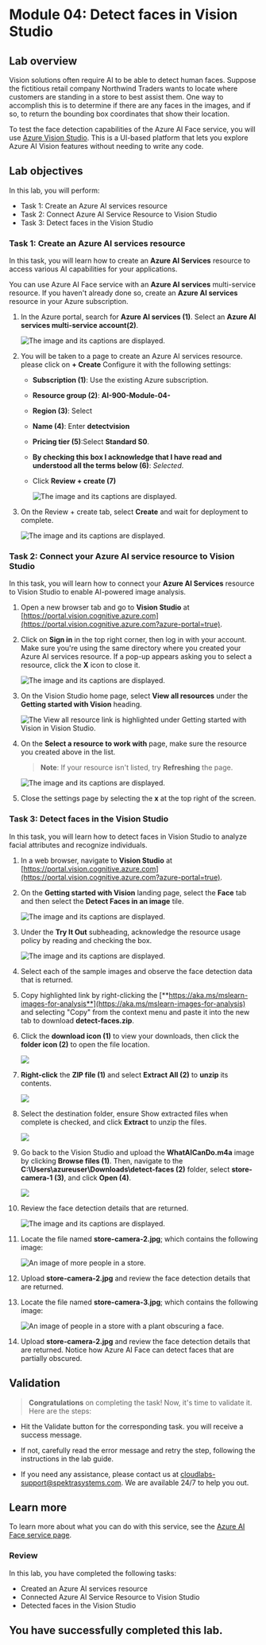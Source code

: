# Module 04: Detect faces in Vision Studio

## Lab overview

Vision solutions often require AI to be able to detect human faces. Suppose the fictitious retail company Northwind Traders wants to locate where customers are standing in a store to best assist them. One way to accomplish this is to determine if there are any faces in the images, and if so, to return the bounding box coordinates that show their location.

To test the face detection capabilities of the Azure AI Face service, you will use [Azure Vision Studio](https://portal.vision.cognitive.azure.com/). This is a UI-based platform that lets you explore Azure AI Vision features without needing to write any code.

## Lab objectives

In this lab, you will perform:
-  Task 1: Create an Azure AI services resource
-  Task 2: Connect Azure AI Service Resource to Vision Studio
-  Task 3: Detect faces in the Vision Studio

### Task 1: Create an Azure AI services resource

In this task, you will learn how to create an **Azure AI Services** resource to access various AI capabilities for your applications.

You can use Azure AI Face service with an **Azure AI services** multi-service resource. If you haven't already done so, create an **Azure AI services** resource in your Azure subscription.

1. In the Azure portal,  search for **Azure AI services (1)**. Select an **Azure AI services multi-service account(2)**.

    ![The image and its captions are displayed.](./media/aiservice.png)

1. You will be taken to a page to create an Azure AI services resource. please click on **+ Create** Configure it with the following settings:
   
    - **Subscription (1)**: Use the existing Azure subscription.
    - **Resource group (2)**: **AI-900-Module-04-<inject key="DeploymentID" enableCopy="false" />**
    - **Region (3)**: Select **<inject key="location" enableCopy="false"/>**
    - **Name (4)**: Enter **detectvision<inject key="DeploymentID" enableCopy="false"/>**
    - **Pricing tier (5)**:Select **Standard S0**.
    - **By checking this box I acknowledge that I have read and understood all the terms below (6)**: *Selected*.
    - Click **Review + create (7)** 

      ![The image and its captions are displayed.](./media/dev2n4.png)

1. On the Review + create tab, select **Create** and wait for deployment to complete.
 
     ![The image and its captions are displayed.](./media/4-5.png)
  
### Task 2: Connect your Azure AI service resource to Vision Studio

In this task, you will learn how to connect your **Azure AI Services** resource to Vision Studio to enable AI-powered image analysis.

1. Open a new browser tab and go to **Vision Studio** at [https://portal.vision.cognitive.azure.com](https://portal.vision.cognitive.azure.com?azure-portal=true).

1. Click on **Sign in** in the top right corner, then log in with your account. Make sure you're using the same directory where you created your Azure AI services resource. If a pop-up appears asking you to select a resource, click the **X** icon to close it.

   ![The image and its captions are displayed.](./media/4-6.png)

1. On the Vision Studio home page, select **View all resources** under the **Getting started with Vision** heading.

    ![The View all resource link is highlighted under Getting started with Vision in Vision Studio.](./media/analyze-images-vision/vision-resources.png)

1. On the **Select a resource to work with** page, make sure the resource you created above in the list.

    > **Note**: If your resource isn't listed, try **Refreshing** the page.

    ![The image and its captions are displayed.](./media/ai-900-02.png)
   
1. Close the settings page by selecting the **x** at the top right of the screen.

### Task 3: Detect faces in the Vision Studio 

In this task, you will learn how to detect faces in Vision Studio to analyze facial attributes and recognize individuals.

1. In a web browser, navigate to **Vision Studio** at [https://portal.vision.cognitive.azure.com](https://portal.vision.cognitive.azure.com?azure-portal=true).

1. On the **Getting started with Vision** landing page, select the **Face** tab and then select the **Detect Faces in an image** tile.

    ![The image and its captions are displayed.](./media/lab4-1.png)

1. Under the **Try It Out** subheading, acknowledge the resource usage policy by reading and checking the box.

    ![The image and its captions are displayed.](./media/lab4-4.png)

1. Select each of the sample images and observe the face detection data that is returned.

1. Copy highlighted link by right-clicking the [**https://aka.ms/mslearn-images-for-analysis**](https://aka.ms/mslearn-images-for-analysis) and selecting "Copy" from the context menu and paste it into the new tab to download **detect-faces.zip**. 

1. Click the **download icon (1)** to view your downloads, then click the **folder icon (2)** to open the file location.

   ![](./media/4-1.png)

1. **Right-click** the **ZIP file (1)**  and select **Extract All (2)** to **unzip** its contents. 

   ![](./media/4-2.png)

1. Select the destination folder, ensure Show extracted files when complete is checked, and click **Extract** to unzip the files. 

   ![](./media/4-3.png)

1. Go back to the Vision Studio  and upload the **WhatAICanDo.m4a** image by clicking **Browse files (1)**. Then, navigate to the **C:\Users\azureuser\Downloads\detect-faces (2)** folder, select **store-camera-1 (3)**, and click **Open (4)**.

   ![](./media/4-4.png)

1. Review the face detection details that are returned.

    ![The image and its captions are displayed.](./media/lab4-2.png)

1. Locate the file named **store-camera-2.jpg**; which contains the following image:

    ![An image of more people in a store.](./media/create-face-solutions/store-camera-2.jpg)

1. Upload **store-camera-2.jpg** and review the face detection details that are returned.

1. Locate the file named **store-camera-3.jpg**; which contains the following image:

    ![An image of people in a store with a plant obscuring a face.](./media/create-face-solutions/store-camera-3.jpg)

1. Upload **store-camera-2.jpg** and review the face detection details that are returned. Notice how Azure AI Face can detect faces that are partially obscured. 

## Validation

> **Congratulations** on completing the task! Now, it's time to validate it. Here are the steps:
 
- Hit the Validate button for the corresponding task. you will receive a success message. 
- If not, carefully read the error message and retry the step, following the instructions in the lab guide.
- If you need any assistance, please contact us at cloudlabs-support@spektrasystems.com. We are available 24/7 to help you out.

   <validation step="b774c119-03ee-46b1-b09e-611e0652ec06" />

## Learn more

To learn more about what you can do with this service, see the [Azure AI Face service page](https://learn.microsoft.com/azure/ai-services/computer-vision/overview-identity).

### Review
In this lab, you have completed the following tasks:

- Created an Azure AI services resource
- Connected Azure AI Service Resource to Vision Studio
- Detected faces in the Vision Studio


  
## You have successfully completed this lab.
